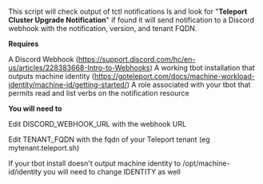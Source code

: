 This script will check output of tctl notifications ls and look for "**Teleport Cluster Upgrade Notification**" if found it will send notification to a Discord webhook with the notification, version, and tenant FQDN.

**Requires**

A Discord Webhook (https://support.discord.com/hc/en-us/articles/228383668-Intro-to-Webhooks)
A working tbot installation that outputs machine identity (https://goteleport.com/docs/machine-workload-identity/machine-id/getting-started/)
A role associated with your tbot that permits read and list verbs on the notification resource

**You will need to**

Edit DISCORD_WEBHOOK_URL with the webhook URL 

Edit TENANT_FQDN with the fqdn of your Teleport tenant (eg mytenant.teleport.sh)

If your tbot install doesn't output machine identity to /opt/machine-id/identity you will need to change IDENTITY as well 

